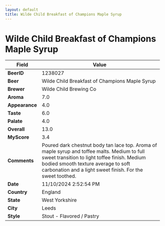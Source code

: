 ```yaml
---
layout: default
title: Wilde Child Breakfast of Champions Maple Syrup
---
```


# Wilde Child Breakfast of Champions Maple Syrup

| Field         | Value     |
|---------------|-----------|
| **BeerID** | 1238027 |
| **Beer** | Wilde Child Breakfast of Champions Maple Syrup |
| **Brewer** | Wilde Child Brewing Co |
| **Aroma** | 7.0 |
| **Appearance** | 4.0 |
| **Taste** | 6.0 |
| **Palate** | 4.0 |
| **Overall** | 13.0 |
| **MyScore** | 3.4 |
| **Comments** | Poured dark chestnut body tan lace top.  Aroma of maple syrup and toffee malts.  Medium to full sweet transition to light toffee finish.  Medium bodied smooth texture average to soft carbonation and a light sweet finish.  For the sweet toothed. |
| **Date** | 11/10/2024 2:52:54 PM |
| **Country** | England |
| **State** | West Yorkshire |
| **City** | Leeds |
| **Style** | Stout - Flavored / Pastry |
